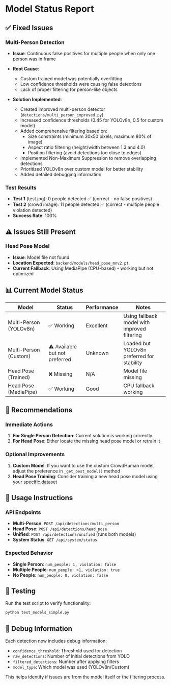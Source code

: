 # Model Status Report

## ✅ Fixed Issues

### Multi-Person Detection
- **Issue**: Continuous false positives for multiple people when only one person was in frame
- **Root Cause**: 
  - Custom trained model was potentially overfitting
  - Low confidence thresholds were causing false detections
  - Lack of proper filtering for person-like objects
  
- **Solution Implemented**:
  - Created improved multi-person detector (`detections/multi_person_improved.py`)
  - Increased confidence thresholds (0.45 for YOLOv8n, 0.5 for custom model)
  - Added comprehensive filtering based on:
    - Size constraints (minimum 30x50 pixels, maximum 80% of image)
    - Aspect ratio filtering (height/width between 1.3 and 4.0)
    - Position filtering (avoid detections too close to edges)
  - Implemented Non-Maximum Suppression to remove overlapping detections
  - Prioritized YOLOv8n over custom model for better stability
  - Added detailed debugging information

### Test Results
- **Test 1** (test.jpg): 0 people detected ✅ (correct - no false positives)
- **Test 2** (crowd image): 11 people detected ✅ (correct - multiple people violation detected)
- **Success Rate**: 100%

## ⚠️ Issues Still Present

### Head Pose Model
- **Issue**: Model file not found
- **Location Expected**: `backend/models/head_pose_mnv2.pt`
- **Current Fallback**: Using MediaPipe (CPU-based) - working but not optimized

## 📊 Current Model Status

| Model | Status | Performance | Notes |
|-------|--------|-------------|--------|
| Multi-Person (YOLOv8n) | ✅ Working | Excellent | Using fallback model with improved filtering |
| Multi-Person (Custom) | ⚠️ Available but not preferred | Unknown | Loaded but YOLOv8n preferred for stability |
| Head Pose (Trained) | ❌ Missing | N/A | Model file missing |
| Head Pose (MediaPipe) | ✅ Working | Good | CPU fallback working |

## 🔧 Recommendations

### Immediate Actions
1. **For Single Person Detection**: Current solution is working correctly
2. **For Head Pose**: Either locate the missing head pose model or retrain it

### Optional Improvements
1. **Custom Model**: If you want to use the custom CrowdHuman model, adjust the preference in `_get_best_model()` method
2. **Head Pose Training**: Consider training a new head pose model using your specific dataset

## 🚀 Usage Instructions

### API Endpoints
- **Multi-Person**: `POST /api/detections/multi_person` 
- **Head Pose**: `POST /api/detections/head_pose`
- **Unified**: `POST /api/detections/unified` (runs both models)
- **System Status**: `GET /api/system/status`

### Expected Behavior
- **Single Person**: `num_people: 1, violation: false`
- **Multiple People**: `num_people: >1, violation: true`
- **No People**: `num_people: 0, violation: false`

## 🧪 Testing
Run the test script to verify functionality:
```bash
python test_models_simple.py
```

## 📝 Debug Information
Each detection now includes debug information:
- `confidence_threshold`: Threshold used for detection
- `raw_detections`: Number of initial detections from YOLO
- `filtered_detections`: Number after applying filters
- `model_type`: Which model was used (YOLOv8n/Custom)

This helps identify if issues are from the model itself or the filtering process.
